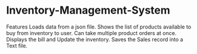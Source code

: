 # Inventory-Management-System
Features
Loads data from a json file.
Shows the list of products available to buy from inventory to user.
Can take multiple product orders at once.
Displays the bill and Update the inventory.
Saves the Sales record into a Text file.
